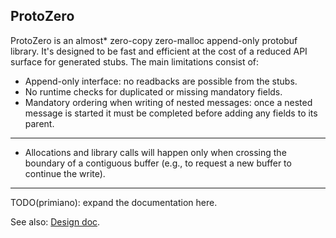ProtoZero
---------

ProtoZero is an almost* zero-copy zero-malloc append-only protobuf library.
It's designed to be fast and efficient at the cost of a reduced API
surface for generated stubs. The main limitations consist of:
- Append-only interface: no readbacks are possible from the stubs.
- No runtime checks for duplicated or missing mandatory fields.
- Mandatory ordering when writing of nested messages: once a nested message is
  started it must be completed before adding any fields to its parent.

***
* Allocations and library calls will happen only when crossing the boundary of a
contiguous buffer (e.g., to request a new buffer to continue the write).
***

TODO(primiano): expand the documentation here.

See also: [Design doc](https://goo.gl/EKvEfa]).
